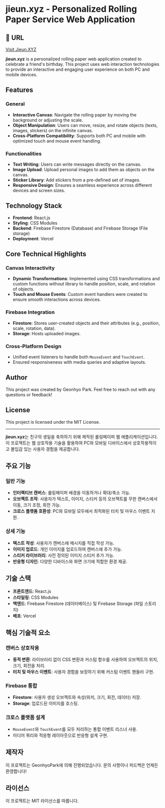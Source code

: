 # jieun.xyz - Personalized Rolling Paper Service Web Application

## 🔗 URL

[Visit Jieun.XYZ](https://www.jieun.xyz)

**jieun.xyz** is a personalized rolling paper web application created to celebrate a friend's birthday. This project uses web interaction technologies to provide an interactive and engaging user experience on both PC and mobile devices.

## Features

### General

- **Interactive Canvas**: Navigate the rolling paper by moving the background or adjusting the scale.
- **Object Manipulation**: Users can move, resize, and rotate objects (texts, images, stickers) on the infinite canvas.
- **Cross-Platform Compatibility**: Supports both PC and mobile with optimized touch and mouse event handling.

### Functionalities

- **Text Writing**: Users can write messages directly on the canvas.
- **Image Upload**: Upload personal images to add them as objects on the canvas.
- **Sticker Library**: Add stickers from a pre-defined set of images.
- **Responsive Design**: Ensures a seamless experience across different devices and screen sizes.

## Technology Stack

- **Frontend**: React.js
- **Styling**: CSS Modules
- **Backend**: Firebase Firestore (Database) and Firebase Storage (File storage)
- **Deployment**: Vercel

## Core Technical Highlights

### Canvas Interactivity

- **Dynamic Transformations**: Implemented using CSS transformations and custom functions without library to handle position, scale, and rotation of objects.
- **Touch and Mouse Events**: Custom event handlers were created to ensure smooth interactions across devices.

### Firebase Integration

- **Firestore**: Stores user-created objects and their attributes (e.g., position, scale, rotation, data).
- **Storage**: Hosts uploaded images.

### Cross-Platform Design

- Unified event listeners to handle both `MouseEvent` and `TouchEvent`.
- Ensured responsiveness with media queries and adaptive layouts.

## Author

This project was created by Geonhyo Park. Feel free to reach out with any questions or feedback!

## License

This project is licensed under the MIT License.

---

**jieun.xyz**는 친구의 생일을 축하하기 위해 제작된 롤링페이퍼 웹 애플리케이션입니다. 이 프로젝트는 웹 상호작용 기술을 활용하여 PC와 모바일 디바이스에서 상호작용적이고 몰입감 있는 사용자 경험을 제공합니다.

## 주요 기능

### 일반 기능

- **인터랙티브 캔버스**: 롤링페이퍼 배경을 이동하거나 확대/축소 가능.
- **오브젝트 조작**: 사용자가 텍스트, 이미지, 스티커 등의 오브젝트를 무한 캔버스에서 이동, 크기 조정, 회전 가능.
- **크로스 플랫폼 호환성**: PC와 모바일 모두에서 최적화된 터치 및 마우스 이벤트 지원.

### 상세 기능

- **텍스트 작성**: 사용자가 캔버스에 메시지를 직접 작성 가능.
- **이미지 업로드**: 개인 이미지를 업로드하여 캔버스에 추가 가능.
- **스티커 라이브러리**: 사전 정의된 이미지 스티커 추가 가능.
- **반응형 디자인**: 다양한 디바이스와 화면 크기에 적합한 환경 제공.

## 기술 스택

- **프론트엔드**: React.js
- **스타일링**: CSS Modules
- **백엔드**: Firebase Firestore (데이터베이스) 및 Firebase Storage (파일 스토리지)
- **배포**: Vercel

## 핵심 기술적 요소

### 캔버스 상호작용

- **동적 변환**: 라이브러리 없이 CSS 변환과 커스텀 함수를 사용하여 오브젝트의 위치, 크기, 회전을 처리.
- **터치 및 마우스 이벤트**: 사용자 경험을 보장하기 위해 커스텀 이벤트 핸들러 구현.

### Firebase 통합

- **Firestore**: 사용자 생성 오브젝트와 속성(위치, 크기, 회전, 데이터) 저장.
- **Storage**: 업로드된 이미지를 호스팅.

### 크로스 플랫폼 설계

- `MouseEvent`와 `TouchEvent`를 모두 처리하는 통합 이벤트 리스너 사용.
- 미디어 쿼리와 적응형 레이아웃으로 반응형 설계 구현.

## 제작자

이 프로젝트는 GeonhyoPark에 의해 진행되었습니다. 문의 사항이나 피드백은 언제든 환영합니다!

## 라이선스

이 프로젝트는 MIT 라이선스를 따릅니다.
